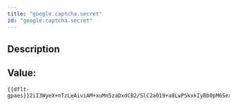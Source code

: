 ```yaml
---
title: "google.captcha.secret"
id: "google.captcha.secret"
---
```

## Description



## Value: 
```
{{dflt-gpaes}}2iI3WyeX+nTzLeAiviAM+xuMn5zaDxdCB2/SlC2a019+a8LwPSkxkIyBb0pM6Sex
```